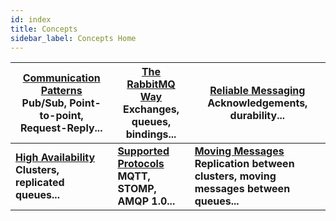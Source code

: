 ```yaml
---
id: index
title: Concepts
sidebar_label: Concepts Home
---
```


[Communication Patterns](communication-patterns)<br>Pub/Sub, Point-to-point, Request-Reply...|[The RabbitMQ Way](rabbitmqway)<br>Exchanges, queues, bindings...|[Reliable Messaging](reliable-messaging)<br>Acknowledgements, durability...
--|--|--
**[High Availability](high-availability)<br>Clusters, replicated queues...**|**[Supported Protocols](protocols)<br>MQTT, STOMP, AMQP 1.0...**|**[Moving Messages](moving-messages)<br>Replication between clusters, moving messages between queues...**